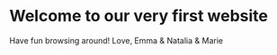 <body>
  <h1>Welcome to our very first website</h1>
  Have fun browsing around! Love, Emma & Natalia & Marie
</body>
